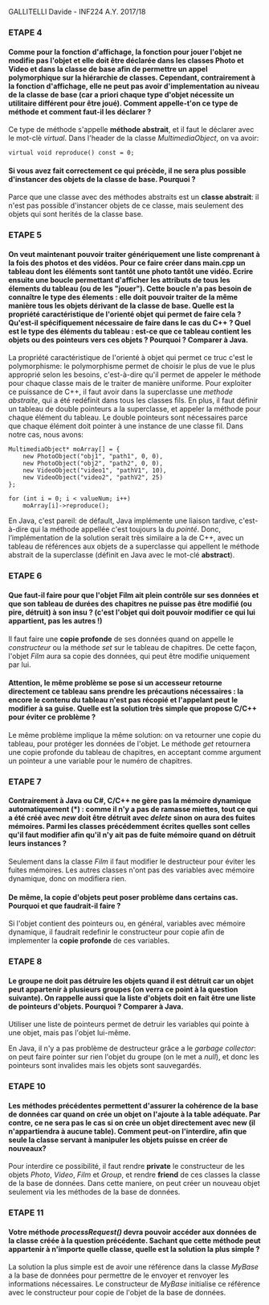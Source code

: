 GALLITELLI Davide - INF224 A.Y. 2017/18

### ETAPE 4
#### Comme pour la fonction d'affichage, la fonction pour jouer l'objet ne modifie pas l'objet et elle doit être déclarée dans les classes Photo et Video et dans la classe de base afin de permettre un appel polymorphique sur la hiérarchie de classes. Cependant, contrairement à la fonction d'affichage, elle ne peut pas avoir d'implementation au niveau de la classe de base (car a priori chaque type d'objet nécessite un utilitaire différent pour être joué). Comment appelle-t'on ce type de méthode et comment faut-il les déclarer ?

Ce type de méthode s'appelle **méthode abstrait**, et il faut le déclarer avec le mot-clè *virtual*. Dans l'header de la classe *MultimediaObject*, on va avoir:

```
virtual void reproduce() const = 0;
```

#### Si vous avez fait correctement ce qui précède, il ne sera plus possible d'instancer des objets de la classe de base. Pourquoi ?

Parce que une classe avec des méthodes abstraits est un **classe abstrait**: il n'est pas possible d'instancer objets de ce classe, mais seulement des objets qui sont herités de la classe base.

### ETAPE 5
#### On veut maintenant pouvoir traiter génériquement une liste comprenant à la fois des photos et des vidéos. Pour ce faire créer dans main.cpp un tableau dont les éléments sont tantôt une photo tantôt une vidéo. Ecrire ensuite une boucle permettant d'afficher les attributs de tous les élements du tableau (ou de les "jouer"). Cette boucle n'a pas besoin de connaître le type des élements : elle doit pouvoir traiter de la même manière tous les objets dérivant de la classe de base. Quelle est la propriété caractéristique de l'orienté objet qui permet de faire cela ? Qu'est-il spécifiquement nécessaire de faire dans le cas du C++ ? Quel est le type des éléments du tableau : est-ce que ce tableau contient les objets ou des pointeurs vers ces objets ? Pourquoi ? Comparer à Java.

La propriété caractéristique de l'orienté à objet qui permet ce truc c'est le polymorphisme: le polymorphisme permet de choisir le plus de vue le plus approprié selon les besoins, c'est-à-dire qu'il permet de appeler le méthode pour chaque classe mais de le traiter de manière uniforme. Pour exploiter ce puissance de C++, il faut avoir dans la superclasse une *methode abstraite*, qui a été redéfinit dans tous les classes fils. En plus, il faut définir un tableau de double pointeurs a la superclasse, et appeler la méthode pour chaque élément du tableau. Le double pointeurs sont nécessaires parce que chaque élément doit pointer à une instance de une classe fil. Dans notre cas, nous avons:

```
MultimediaObject* moArray[] = {
	new PhotoObject("obj1", "path1", 0, 0),
	new PhotoObject("obj2", "path2", 0, 0),
	new VideoObject("video1", "pathV1", 10),
	new VideoObject("video2", "pathV2", 25)
};

for (int i = 0; i < valueNum; i++)
	moArray[i]->reproduce();
```

En Java, c'est pareil: de défault, Java implémente une liaison tardive, c'est-à-dire qui la méthode appellée c'est toujours la du *pointé*. Donc, l’implémentation de la solution serait très similaire a la de C++, avec un tableau de références aux objets de a superclasse qui appellent le méthode abstrait de la superclasse (définit en Java avec le mot-clé **abstract**).

### ETAPE 6
#### Que faut-il faire pour que l'objet Film ait plein contrôle sur ses données et que son tableau de durées des chapitres ne puisse pas être modifié (ou pire, détruit) à son insu ? (c'est l'objet qui doit pouvoir modifier ce qui lui appartient, pas les autres !)

Il faut faire une **copie profonde** de ses données quand on appelle le *constructeur* ou la méthode *set* sur le tableau de chapitres. De cette façon, l'objet *Film* aura sa copie des données, qui peut être modifie uniquement par lui.

#### Attention, le même problème se pose si un accesseur retourne directement ce tableau sans prendre les précautions nécessaires : la encore le contenu du tableau n'est pas récopié et l'appelant peut le modifier à sa guise. Quelle est la solution très simple que propose C/C++ pour éviter ce problème ?

Le même problème implique la même solution: on va retourner une copie du tableau, pour protéger les données de l'objet. Le méthode *get* retournera une copie profonde du tableau de chapitres, en acceptant comme argument un pointeur a une variable pour le numéro de chapitres.

### ETAPE 7
#### Contrairement à Java ou C#, C/C++ ne gère pas la mémoire dynamique automatiquement (\*) : comme il n'y a pas de ramasse miettes, tout ce qui a été créé avec *new* doit être détruit avec *delete* sinon on aura des fuites mémoires. Parmi les classes précédemment écrites quelles sont celles qu'il faut modifier afin qu'il n'y ait pas de fuite mémoire quand on détruit leurs instances ?

Seulement dans la classe *Film* il faut modifier le destructeur pour éviter les fuites mémoires. Les autres classes n'ont pas des variables avec mémoire dynamique, donc on modifiera rien.

#### De même, la copie d'objets peut poser problème dans certains cas. Pourquoi et que faudrait-il faire ?

Si l'objet contient des pointeurs ou, en général, variables avec mémoire dynamique, il faudrait redefinir le constructeur pour copie afin de implementer la **copie profonde** de ces variables.

### ETAPE 8
#### Le groupe ne doit pas détruire les objets quand il est détruit car un objet peut appartenir à plusieurs groupes (on verra ce point à la question suivante). On rappelle aussi que la liste d'objets doit en fait être une liste de pointeurs d'objets. Pourquoi ? Comparer à Java.

Utiliser une liste de pointeurs permet de detruir les variables qui pointe à une objet, mais pas l'objet lui-même.

En Java, il n'y a pas problème de destructeur grâce a le *garbage collector*: on peut faire pointer sur rien l'objet du groupe (on le met a *null*), et donc les pointeurs sont invalides mais les objets sont sauvegardés.

### ETAPE 10
#### Les méthodes précédentes permettent d'assurer la cohérence de la base de données car quand on crée un objet on l'ajoute à la table adéquate. Par contre, ce ne sera pas le cas si on crée un objet directement avec new (il n'appartiendra à aucune table). Comment peut-on l'interdire, afin que seule la classe servant à manipuler les objets puisse en créer de nouveaux?

Pour interdire ce possibilité, il faut rendre **private** le constructeur de les objets *Photo*, *Video*, *Film* et *Group*, et rendre **friend** de ces classes la classe de la base de données. Dans cette maniere, on peut créer un nouveau objet seulement via les méthodes de la base de données.

### ETAPE 11
#### Votre méthode *processRequest()* devra pouvoir accéder aux données de la classe créée à la question précédente. Sachant que cette méthode peut appartenir à n'importe quelle classe, quelle est la solution la plus simple ?

La solution la plus simple est de avoir une référence dans la classe *MyBase* a la base de données pour permettre de le envoyer et renvoyer les informations nécessaires. Le constructeur de *MyBase* initialise ce référence avec le constructeur pour copie de l'objet de la base de données.
